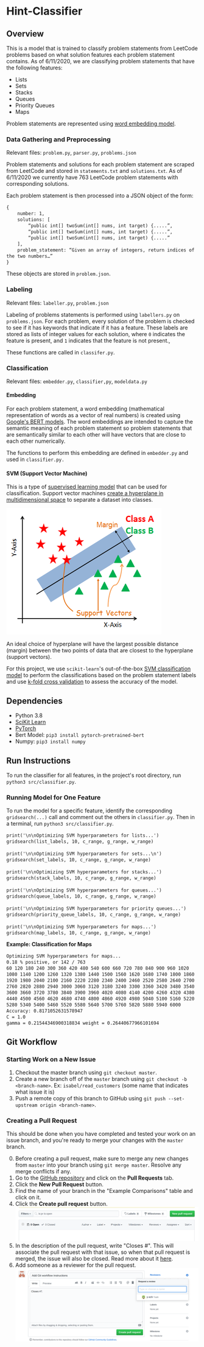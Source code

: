 # Hint-Classifier

## Overview 

This is a model that is trained to classify problem statements from LeetCode problems based on what solution features each problem statement contains.
As of 6/11/2020, we are classifying problem statements that have the following features:

* Lists
* Sets
* Stacks
* Queues
* Priority Queues
* Maps

Problem statements are represented using [word embedding model](https://towardsdatascience.com/nlp-extract-contextualized-word-embeddings-from-bert-keras-tf-67ef29f60a7b).

### Data Gathering and Preprocessing

Relevant files: `problem.py`, `parser.py`, `problems.json`

Problem statements and solutions for each problem statement are scraped from LeetCode and stored in `statements.txt` and `solutions.txt`.
As of 6/11/2020 we currently have 763 LeetCode problem statements with corresponding solutions.

Each problem statement is then processed into a JSON object of the form: 

```
{
	number: 1,
	solutions: [
		“public int[] twoSum(int[] nums, int target) {.....”,
		“public int[] twoSum(int[] nums, int target) {.....”,
		“public int[] twoSum(int[] nums, int target) {.....”
	],
	problem_statement: “Given an array of integers, return indices of the two numbers…”
}
```

These objects are stored in `problem.json`.


### Labeling

Relevant files: `labeller.py`, `problem.json`

Labeling of problems statements is performed using `labellers.py` on `problems.json`. 
For each problem, every solution of the problem is checked to see if it has keywords that indicate if it has a feature.
These labels are stored as lists of integer values for each solution, where `0` indicates the feature is present, and `1` indicates that the feature is not present.,

These functions are called in `classifer.py`. 


### Classification

Relevant files: `embedder.py`, `classifier,py`, `modeldata.py`

#### Embedding 

For each problem statement, a word embedding (mathematical representation of words as a vector of real numbers) is created using [Google's BERT models](https://towardsdatascience.com/nlp-extract-contextualized-word-embeddings-from-bert-keras-tf-67ef29f60a7b).
The word embeddings are intended to capture the semantic meaning of each problem statement so problem statements that are semantically similar to each other will have vectors that are close to each other numerically.

The functions to perform this embedding are defined in `embedder.py` and used in `classifier.py.`

#### SVM (Support Vector Machine)

This is a type of [supervised learning model](https://en.wikipedia.org/wiki/Supervised_learning) that can be used for classification.
Support vector machines [create a hyperplane in multidimensional space](https://www.youtube.com/watch?v=3liCbRZPrZA&feature=emb_logo) to separate a dataset into classes.

![Example of SVM](docs/svm-example.png)

An ideal choice of hyperplane will have the largest possible distance (margin) between the two points of data that are closest to the hyperplane (support vectors).

For this project, we use `scikit-learn`'s out-of-the-box [SVM classification model](https://scikit-learn.org/stable/modules/svm.html) to perform the classifications based on the problem statement labels and use [k-fold cross validation](https://en.wikipedia.org/wiki/Cross-validation_(statistics)#k-fold_cross-validation) to assess the accuracy of the model.


## Dependencies

* Python 3.8
* [SciKit Learn](https://scikit-learn.org/stable/install.html)
* [PyTorch](https://pytorch.org/get-started/locally/)
* Bert Model: `pip3 install pytorch-pretrained-bert`
* Numpy: `pip3 install numpy`

## Run Instructions

To run the classifier for all features, in the project's root directory, run `python3 src/classifier.py`. 

### Running Model for One Feature

To run the model for a specific feature, identify the corresponding `gridsearch(...)` call and comment out the others in `classifier.py`.
Then in a terminal, run `python3 src/classifier.py`.

```python3
print('\n\nOptimizing SVM hyperparameters for lists...')
gridsearch(list_labels, 10, c_range, g_range, w_range)

print('\n\nOptimizing SVM hyperparameters for sets...\n')
gridsearch(set_labels, 10, c_range, g_range, w_range)

print('\n\nOptimizing SVM hyperparameters for stacks...')
gridsearch(stack_labels, 10, c_range, g_range, w_range)

print('\n\nOptimizing SVM hyperparameters for queues...')
gridsearch(queue_labels, 10, c_range, g_range, w_range)

print('\n\nOptimizing SVM hyperparameters for priority queues...')
gridsearch(priority_queue_labels, 10, c_range, g_range, w_range)

print('\n\nOptimizing SVM hyperparameters for maps...')
gridsearch(map_labels, 10, c_range, g_range, w_range)
```

**Example: Classification for Maps**

```
Optimizing SVM hyperparameters for maps...
0.18 % positive, or 142 / 763
60 120 180 240 300 360 420 480 540 600 660 720 780 840 900 960 1020 1080 1140 1200 1260 1320 1380 1440 1500 1560 1620 1680 1740 1800 1860 1920 1980 2040 2100 2160 2220 2280 2340 2400 2460 2520 2580 2640 2700 2760 2820 2880 2940 3000 3060 3120 3180 3240 3300 3360 3420 3480 3540 3600 3660 3720 3780 3840 3900 3960 4020 4080 4140 4200 4260 4320 4380 4440 4500 4560 4620 4680 4740 4800 4860 4920 4980 5040 5100 5160 5220 5280 5340 5400 5460 5520 5580 5640 5700 5760 5820 5880 5940 6000
Accuracy: 0.8171052631578947
C = 1.0
gamma = 0.21544346900318834 weight = 0.26440677966101694
```

## Git Workflow

### Starting Work on a New Issue

1. Checkout the master branch using `git checkout master`.
2. Create a new branch off of the `master` branch using `git checkout -b <branch-name>`. Ex: `isabel/read_customers` (some name that indicates what issue it is)
3. Push a remote copy of this branch to GitHub using `git push --set-upstream origin <branch-name>`.


### Creating a Pull Request
This should be done when you have completed and tested your work on an issue branch, and you're ready to merge your changes with the `master` branch.

0. Before creating a pull request, make sure to merge any new changes from `master` into your branch using `git merge master`. Resolve any merge conflicts if any.
1. Go to the [GitHub repository](https://github.com/hollowsunsets/MovieStoreDatabase) and click on the **Pull Requests** tab.
2. Click the **New Pull Request** button.
3. Find the name of your branch in the "Example Comparisons" table and click on it.
4. Click the **Create pull request** button.
![Example of pull request UI 1](docs/pull-request-header.png)
5. In the description of the pull request, write "Closes #<Issue Number>". This will associate the pull request with that issue, so when that pull request is merged, the issue will also be closed. Read more about it [here](https://help.github.com/en/github/managing-your-work-on-github/linking-a-pull-request-to-an-issue).
6. Add someone as a reviewer for the pull request.
![Example of pull request UI 2](docs/pull-request-desc.png)
